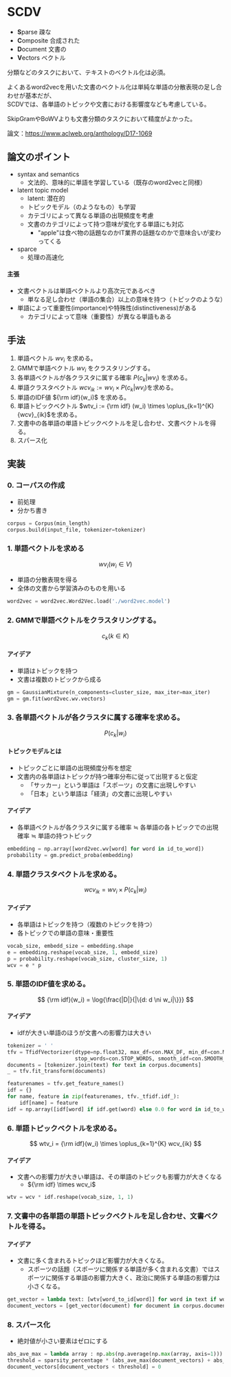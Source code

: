 
# SCDV

- **S**parse      疎な
- **C**omposite   合成された
- **D**ocument    文書の
- **V**ectors     ベクトル

分類などのタスクにおいて、テキストのベクトル化は必須。

よくあるword2vecを用いた文書のベクトル化は単純な単語の分散表現の足し合わせが基本だが、  
SCDVでは、各単語のトピックや文書における影響度なども考慮している。

SkipGramやBoWVよりも文書分類のタスクにおいて精度がよかった。

論文：https://www.aclweb.org/anthology/D17-1069

## 論文のポイント

- syntax and semantics
    - 文法的、意味的に単語を学習している（既存のword2vecと同様）
- latent topic model
    - latent: 潜在的
    - トピックモデル（のようなもの）も学習
    - カテゴリによって異なる単語の出現頻度を考慮
    - 文書のカテゴリによって持つ意味が変化する単語にも対応
        - "apple"は食べ物の話題なのかIT業界の話題なのかで意味合いが変わってくる
- sparce
    - 処理の高速化

#### 主張
    
- 文書ベクトルは単語ベクトルより高次元であるべき
    - 単なる足し合わせ（単語の集合）以上の意味を持つ（トピックのような）
- 単語によって重要性(importance)や特殊性(distinctiveness)がある
    - カテゴリによって意味（重要性）が異なる単語もある

## 手法

1. 単語ベクトル $wv_i$ を求める。
2. GMMで単語ベクトル $wv_i$ をクラスタリングする。
3. 各単語ベクトルが各クラスタに属する確率 $P(c_k|wv_i)$ を求める。
4. 単語クラスタベクトル $wcv_{ik} := wv_i \times P(c_k|wv_i)$を求める。
5. 単語のIDF値 ${\rm idf}(w_i)$ を求める。
6. 単語トピックベクトル $wtv_i := {\rm idf} (w_i) \times \oplus_{k=1}^{K} {wcv}_{ik}$を求める。
7. 文書中の各単語の単語トピックベクトルを足し合わせ、文書ベクトルを得る。
8. スパース化


## 実装

### 0. コーパスの作成
- 前処理
- 分かち書き

```python
corpus = Corpus(min_length)
corpus.build(input_file, tokenizer=tokenizer)
```

### 1. 単語ベクトルを求める

$$
wv_i (w_i \in V)
$$

- 単語の分散表現を得る
- 全体の文書から学習済みのものを用いる


```python
word2vec = word2vec.Word2Vec.load('./word2vec.model')
```

### 2. GMMで単語ベクトルをクラスタリングする。

$$
c_k ( k \in K )
$$

#### アイデア
- 単語はトピックを持つ
- 文書は複数のトピックから成る

```python
gm = GaussianMixture(n_components=cluster_size, max_iter=max_iter)
gm = gm.fit(word2vec.wv.vectors)
```

### 3. 各単語ベクトルが各クラスタに属する確率を求める。

$$
P(c_k|w_i)
$$

#### トピックモデルとは
- トピックごとに単語の出現頻度分布を想定
- 文書内の各単語はトピックが持つ確率分布に従って出現すると仮定
    - 「サッカー」という単語は「スポーツ」の文書に出現しやすい
    - 「日本」という単語は「経済」の文書に出現しやすい


#### アイデア
- 各単語ベクトルが各クラスタに属する確率 $\fallingdotseq$ 各単語の各トピックでの出現確率 $\fallingdotseq$ 単語の持つトピック


```python
embedding = np.array([word2vec.wv[word] for word in id_to_word])
probability = gm.predict_proba(embedding)
```

### 4. 単語クラスタベクトルを求める。

$$
wcv_{ik} = wv_i \times P(c_k|w_i)
$$

#### アイデア
- 各単語はトピックを持つ（複数のトピックを持つ）
- 各トピックでの単語の意味・重要性


```python
vocab_size, embedd_size = embedding.shape
e = embedding.reshape(vocab_size, 1, embedd_size)
p = probability.reshape(vocab_size, cluster_size, 1)
wcv = e * p
```

### 5. 単語のIDF値を求める。


$$
{\rm idf}(w_i) = \log{\frac{|D|}{|\{d: d \ni w_i|\}}}
$$

#### アイデア
- idfが大きい単語のほうが文書への影響力は大きい


```python
tokenizer = ' '
tfv = TfidfVectorizer(dtype=np.float32, max_df=con.MAX_DF, min_df=con.MIN_DF,
                      stop_words=con.STOP_WORDS, smooth_idf=con.SMOOTH_IDF)
documents = [tokenizer.join(text) for text in corpus.documents]
_ = tfv.fit_transform(documents)
```


```python
featurenames = tfv.get_feature_names()
idf = {}
for name, feature in zip(featurenames, tfv._tfidf.idf_):
    idf[name] = feature
idf = np.array([idf[word] if idf.get(word) else 0.0 for word in id_to_word])
```

### 6. 単語トピックベクトルを求める。

$$
wtv_i = {\rm idf}(w_i) \times \oplus_{k=1}^{K} wcv_{ik}
$$


#### アイデア
- 文書への影響力が大きい単語は、その単語のトピックも影響力が大きくなる
    - ${\rm idf} \times wcv_i$



```python
wtv = wcv * idf.reshape(vocab_size, 1, 1)
```

### 7. 文書中の各単語の単語トピックベクトルを足し合わせ、文書ベクトルを得る。

#### アイデア
- 文書に多く含まれるトピックほど影響力が大きくなる。
    - スポーツの話題（スポーツに関係する単語が多く含まれる文書）ではスポーツに関係する単語の影響力大きく、政治に関係する単語の影響力は小さくなる。


```python
get_vector = lambda text: [wtv[word_to_id[word]] for word in text if word_to_id.get(word)]
document_vectors = [get_vector(document) for document in corpus.documents]
```

### 8. スパース化

- 絶対値が小さい要素はゼロにする


```python
abs_ave_max = lambda array : np.abs(np.average(np.max(array, axis=1)))
threshold = sparsity_percentage * (abs_ave_max(document_vectors) + abs_ave_max(-document_vectors))/2
document_vectors[document_vectors < threshold] = 0
```
